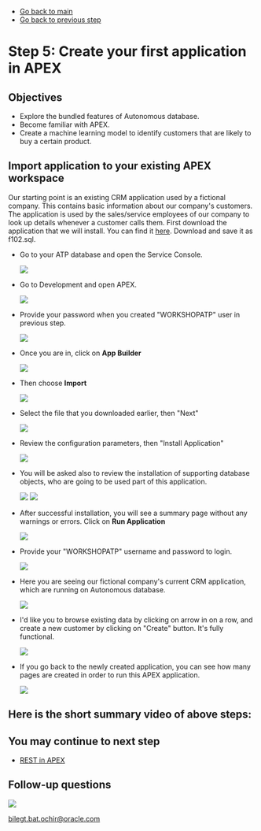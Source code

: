 - [Go back to main](/README.md)
- [Go back to previous step](/step4.md)

# Step 5: Create your first application in APEX
## Objectives
- Explore the bundled features of Autonomous database.
- Become familiar with APEX.
- Create a machine learning model to identify customers that are likely to buy a certain product.

## Import application to your existing APEX workspace

Our starting point is an existing CRM application used by a fictional company. This contains basic information about our company's customers. The application is used by the sales/service employees of our company to look up details whenever a customer calls them.
First download the application that we will install. You can find it [here](./files/f102.sql). Download and save it as f102.sql. 

- Go to your ATP database and open the Service Console.

  ![](./images/step4/1.apex.PNG)
  
- Go to Development and open APEX.
  
  ![](./images/step4/1.apex-cont1.PNG)
  
- Provide your password when you created "WORKSHOPATP" user in previous step.

  ![](./images/step4/1.apex-cont6.PNG)
  
- Once you are in, click on **App Builder**

  ![](./images/step5/2.import.PNG)
  
- Then choose **Import** 

  ![](./images/step5/2.import-cont1.PNG)
  
- Select the file that you downloaded earlier, then "Next"

  ![](./images/step5/2.import-cont2.PNG)
  
- Review the configuration parameters, then "Install Application"

  ![](./images/step5/2.import-cont3.PNG)

- You will be asked also to review the installation of supporting database objects, who are going to be used part of this application.

  ![](./images/step5/2.import-cont4.PNG)
  ![](./images/step5/2.import-cont5.PNG)

- After successful installation, you will see a summary page without any warnings or errors. Click on **Run Application**

  ![](./images/step5/2.import-cont6.PNG)

- Provide your "WORKSHOPATP" username and password to login.

  ![](./images/step5/2.import-cont7.PNG)
  
- Here you are seeing our fictional company's current CRM application, which are running on Autonomous database. 

  ![](./images/step5/2.import-cont8.PNG)

- I'd like you to browse existing data by clicking on arrow in on a row, and create a new customer by clicking on "Create" button. It's fully functional.

  ![](./images/step5/2.import-cont9.PNG)

- If you go back to the newly created application, you can see how many pages are created in order to run this APEX application.

  ![](./images/step5/2.import-cont10.PNG)
  
## Here is the short summary video of above steps:



## You may continue to next step 
- [REST in APEX](step6.md)

## Follow-up questions

![](./images/bilegt.jpg)

[bilegt.bat.ochir@oracle.com](mailto:bilegt.bat.ochir@oracle.com)
